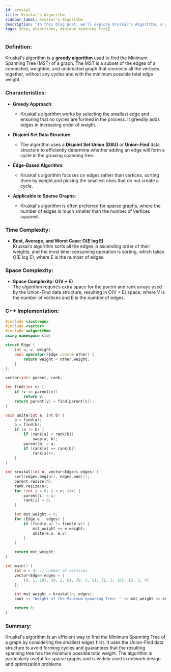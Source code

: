 ```yaml
---
id: kruskal
title: Kruskal's Algorithm
sidebar_label: Kruskal's Algorithm
description: "In this blog post, we'll explore Kruskal's Algorithm, a greedy algorithm used to find the Minimum Spanning Tree in a graph."
tags: [dsa, algorithms, minimum spanning tree]
---
```



### Definition:

Kruskal's algorithm is a **greedy algorithm** used to find the Minimum Spanning Tree (MST) of a graph. The MST is a subset of the edges of a connected, weighted, and undirected graph that connects all the vertices together, without any cycles and with the minimum possible total edge weight.

### Characteristics:

- **Greedy Approach**:
  - Kruskal's algorithm works by selecting the smallest edge and ensuring that no cycles are formed in the process. It greedily adds edges in increasing order of weight.

- **Disjoint Set Data Structure**:
  - The algorithm uses a **Disjoint Set Union (DSU)** or **Union-Find** data structure to efficiently determine whether adding an edge will form a cycle in the growing spanning tree.

- **Edge-Based Algorithm**:
  - Kruskal's algorithm focuses on edges rather than vertices, sorting them by weight and picking the smallest ones that do not create a cycle.

- **Applicable to Sparse Graphs**:
  - Kruskal's algorithm is often preferred for sparse graphs, where the number of edges is much smaller than the number of vertices squared.

### Time Complexity:

- **Best, Average, and Worst Case: O(E log E)**  
  Kruskal's algorithm sorts all the edges in ascending order of their weights, and the most time-consuming operation is sorting, which takes O(E log E), where E is the number of edges.

### Space Complexity:

- **Space Complexity: O(V + E)**  
  The algorithm requires extra space for the parent and rank arrays used by the Union-Find data structure, resulting in O(V + E) space, where V is the number of vertices and E is the number of edges.

### C++ Implementation:

```cpp
#include <iostream>
#include <vector>
#include <algorithm>
using namespace std;

struct Edge {
    int u, v, weight;
    bool operator<(Edge const& other) {
        return weight < other.weight;
    }
};

vector<int> parent, rank;

int find(int v) {
    if (v == parent[v])
        return v;
    return parent[v] = find(parent[v]);
}

void unite(int a, int b) {
    a = find(a);
    b = find(b);
    if (a != b) {
        if (rank[a] < rank[b])
            swap(a, b);
        parent[b] = a;
        if (rank[a] == rank[b])
            rank[a]++;
    }
}

int kruskal(int n, vector<Edge>& edges) {
    sort(edges.begin(), edges.end());
    parent.resize(n);
    rank.resize(n);
    for (int i = 0; i < n; i++) {
        parent[i] = i;
        rank[i] = 0;
    }

    int mst_weight = 0;
    for (Edge e : edges) {
        if (find(e.u) != find(e.v)) {
            mst_weight += e.weight;
            unite(e.u, e.v);
        }
    }

    return mst_weight;
}

int main() {
    int n = 4; // number of vertices
    vector<Edge> edges = {
        {0, 1, 10}, {0, 2, 6}, {0, 3, 5}, {1, 3, 15}, {2, 3, 4}
    };

    int mst_weight = kruskal(n, edges);
    cout << "Weight of the Minimum Spanning Tree: " << mst_weight << endl;

    return 0;
}
```

### Summary:

Kruskal's algorithm is an efficient way to find the Minimum Spanning Tree of a graph by considering the smallest edges first. It uses the Union-Find data structure to avoid forming cycles and guarantees that the resulting spanning tree has the minimum possible total weight. The algorithm is particularly useful for sparse graphs and is widely used in network design and optimization problems.
